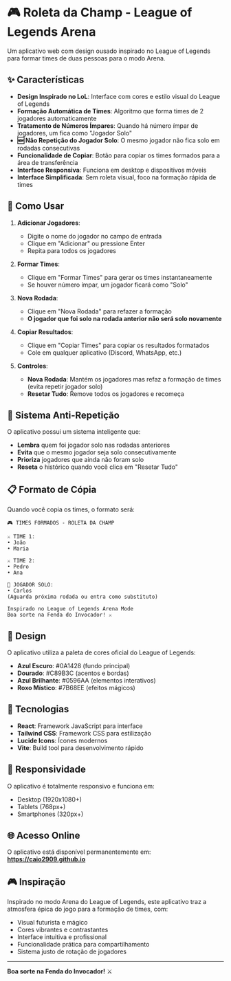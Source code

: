 # 🎮 Roleta da Champ - League of Legends Arena

Um aplicativo web com design ousado inspirado no League of Legends para formar times de duas pessoas para o modo Arena.

## ✨ Características

- **Design Inspirado no LoL**: Interface com cores e estilo visual do League of Legends
- **Formação Automática de Times**: Algoritmo que forma times de 2 jogadores automaticamente
- **Tratamento de Números Ímpares**: Quando há número ímpar de jogadores, um fica como "Jogador Solo"
- **🆕 Não Repetição do Jogador Solo**: O mesmo jogador não fica solo em rodadas consecutivas
- **Funcionalidade de Copiar**: Botão para copiar os times formados para a área de transferência
- **Interface Responsiva**: Funciona em desktop e dispositivos móveis
- **Interface Simplificada**: Sem roleta visual, foco na formação rápida de times

## 🎯 Como Usar

1. **Adicionar Jogadores**:
   - Digite o nome do jogador no campo de entrada
   - Clique em "Adicionar" ou pressione Enter
   - Repita para todos os jogadores

2. **Formar Times**:
   - Clique em "Formar Times" para gerar os times instantaneamente
   - Se houver número ímpar, um jogador ficará como "Solo"

3. **Nova Rodada**:
   - Clique em "Nova Rodada" para refazer a formação
   - **O jogador que foi solo na rodada anterior não será solo novamente**

4. **Copiar Resultados**:
   - Clique em "Copiar Times" para copiar os resultados formatados
   - Cole em qualquer aplicativo (Discord, WhatsApp, etc.)

5. **Controles**:
   - **Nova Rodada**: Mantém os jogadores mas refaz a formação de times (evita repetir jogador solo)
   - **Resetar Tudo**: Remove todos os jogadores e recomeça

## 🔄 Sistema Anti-Repetição

O aplicativo possui um sistema inteligente que:
- **Lembra** quem foi jogador solo nas rodadas anteriores
- **Evita** que o mesmo jogador seja solo consecutivamente
- **Prioriza** jogadores que ainda não foram solo
- **Reseta** o histórico quando você clica em "Resetar Tudo"

## 📋 Formato de Cópia

Quando você copia os times, o formato será:

```
🎮 TIMES FORMADOS - ROLETA DA CHAMP

⚔️ TIME 1:
• João
• Maria

⚔️ TIME 2:
• Pedro
• Ana

🔄 JOGADOR SOLO:
• Carlos
(Aguarda próxima rodada ou entra como substituto)

Inspirado no League of Legends Arena Mode
Boa sorte na Fenda do Invocador! ⚔️
```

## 🎨 Design

O aplicativo utiliza a paleta de cores oficial do League of Legends:
- **Azul Escuro**: #0A1428 (fundo principal)
- **Dourado**: #C89B3C (acentos e bordas)
- **Azul Brilhante**: #0596AA (elementos interativos)
- **Roxo Místico**: #7B68EE (efeitos mágicos)

## 🚀 Tecnologias

- **React**: Framework JavaScript para interface
- **Tailwind CSS**: Framework CSS para estilização
- **Lucide Icons**: Ícones modernos
- **Vite**: Build tool para desenvolvimento rápido

## 📱 Responsividade

O aplicativo é totalmente responsivo e funciona em:
- Desktop (1920x1080+)
- Tablets (768px+)
- Smartphones (320px+)

## 🌐 Acesso Online

O aplicativo está disponível permanentemente em:
**https://caio2909.github.io**

## 🎮 Inspiração

Inspirado no modo Arena do League of Legends, este aplicativo traz a atmosfera épica do jogo para a formação de times, com:
- Visual futurista e mágico
- Cores vibrantes e contrastantes
- Interface intuitiva e profissional
- Funcionalidade prática para compartilhamento
- Sistema justo de rotação de jogadores

---

**Boa sorte na Fenda do Invocador!** ⚔️

